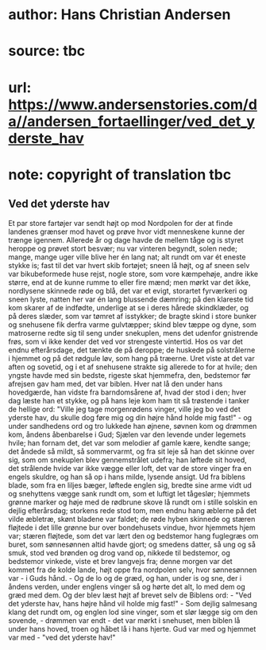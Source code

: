 # author: Hans Christian Andersen
# source: tbc
# url: https://www.andersenstories.com/da//andersen_fortaellinger/ved_det_yderste_hav
# note: copyright of translation tbc

## Ved det yderste hav 

Et par store fartøjer var sendt højt op mod Nordpolen for der at finde
landenes grænser mod havet og prøve hvor vidt menneskene kunne der
trænge igennem. Allerede år og dage havde de mellem tåge og is styret
heroppe og prøvet stort besvær; nu var vinteren begyndt, solen nede;
mange, mange uger ville blive her én lang nat; alt rundt om var ét
eneste stykke is; fast til det var hvert skib fortøjet; sneen lå højt,
og af sneen selv var bikubeformede huse rejst, nogle store, som vore
kæmpehøje, andre ikke større, end at de kunne rumme to eller fire mænd;
men mørkt var det ikke, nordlysene skinnede røde og blå, det var et
evigt, storartet fyrværkeri og sneen lyste, natten her var én lang
blussende dæmring; på den klareste tid kom skarer af de indfødte,
underlige at se i deres hårede skindklæder, og på deres slæder, som var
tømret af isstykker; de bragte skind i store bunker og snehusene fik
derfra varme gulvtæpper; skind blev tæppe og dyne, som matroserne redte
sig til seng under snekuplen, mens det udenfor gnistrende frøs, som vi
ikke kender det ved vor strengeste vintertid. Hos os var det endnu
efterårsdage, det tænkte de på deroppe; de huskede på solstrålerne i
hjemmet og på det rødgule løv, som hang på træerne. Uret viste at det
var aften og sovetid, og i et af snehusene strakte sig allerede to for
at hvile; den yngste havde med sin bedste, rigeste skat hjemmefra, den,
bedstemor før afrejsen gav ham med, det var biblen. Hver nat lå den
under hans hovedgærde, han vidste fra barndomsårene af, hvad der stod i
den; hver dag læste han et stykke, og på hans leje kom ham tit så
trøstende i tanker de hellige ord: "Ville jeg tage morgenrødens vinger,
ville jeg bo ved det yderste hav, du skulle dog føre mig og din højre
hånd holde mig fast!" - og under sandhedens ord og tro lukkede han
øjnene, søvnen kom og drømmen kom, åndens åbenbarelse i Gud; Sjælen var
den levende under legemets hvile; han fornam det, det var som melodier
af gamle kære, kendte sange; det åndede så mildt, så sommervarmt, og fra
sit leje så han det skinne over sig, som om snekuplen blev gennemstrålet
udefra; han løftede sit hoved, det strålende hvide var ikke vægge eller
loft, det var de store vinger fra en engels skuldre, og han så op i hans
milde, lysende ansigt. Ud fra biblens blade, som fra en liljes bæger,
løftede englen sig, bredte sine arme vidt ud og snehyttens vægge sank
rundt om, som et luftigt let tågeslør; hjemmets grønne marker og høje
med de rødbrune skove lå rundt om i stille solskin en dejlig
efterårsdag; storkens rede stod tom, men endnu hang æblerne på det vilde
æbletræ, skønt bladene var faldet; de røde hyben skinnede og stæren
fløjtede i det lille grønne bur over bondehusets vindue, hvor hjemmets
hjem var; stæren fløjtede, som det var lært den og bedstemor hang
fuglegræs om buret, som sønnesønnen altid havde gjort; og smedens
datter, så ung og så smuk, stod ved brønden og drog vand op, nikkede til
bedstemor, og bedstemor vinkede, viste et brev langvejs fra; denne
morgen var det kommet fra de kolde lande, højt oppe fra nordpolen selv,
hvor sønnesønnen var - i Guds hånd. - Og de lo og de græd, og han, under
is og sne, der i åndens verden, under englens vinger så og hørte det
alt, lo med dem og græd med dem. Og der blev læst højt af brevet selv de
Biblens ord: - "Ved det yderste hav, hans højre hånd vil holde mig
fast!" - Som dejlig salmesang klang det rundt om, og englen lod sine
vinger, som et slør lægge sig om den sovende, - drømmen var endt - det
var mørkt i snehuset, men biblen lå under hans hoved, troen og håbet lå
i hans hjerte. Gud var med og hjemmet var med - "ved det yderste hav!"
